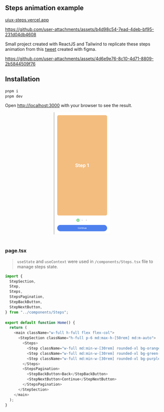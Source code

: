 ## Steps animation example

[uiux-steps.vercel.app](https://uiux-steps.vercel.app/)

https://github.com/user-attachments/assets/b4d98c54-7ead-4deb-bf95-231d04db4608

Small project created with ReactJS and Tailwind to replicate these steps animation from this [tweet](https://twitter.com/zzerou_/status/1812509007648846300) created with figma.

https://github.com/user-attachments/assets/4d6e9e76-8c10-4d71-8809-2b5844509f76

## Installation

```bash
pnpm i
pnpm dev
```

Open [http://localhost:3000](http://localhost:3000) with your browser to see the result.

<center>
<img src="./assets/banner.png" height="400px" />
</center>

<br/>

### page.tsx
> `useState` and `useContext` were used in `/components/Steps.tsx` file to manage steps state.
```typescript
import {
  StepSection,
  Step,
  Steps,
  StepsPagination,
  StepBackButton,
  StepNextButton,
} from "../components/Steps";

export default function Home() {
  return (
    <main className="w-full h-full flex flex-col">
      <StepSection className="h-full p-6 md:max-h-[50rem] md:m-auto">
        <Steps>
          <Step className="w-full md:min-w-[30rem] rounded-xl bg-orange-300 flex items-center justify-center text-4xl font-semibold text-white">Step 1</Step>
          <Step className="w-full md:min-w-[30rem] rounded-xl bg-green-300 flex items-center justify-center text-4xl font-semibold text-white">Step 2</Step>
          <Step className="w-full md:min-w-[30rem] rounded-xl bg-purple-300 flex items-center justify-center text-4xl font-semibold text-white">Step 3</Step>
        </Steps>
        <StepsPagination>
          <StepBackButton>Back</StepBackButton>
          <StepNextButton>Continue</StepNextButton>
        </StepsPagination>
      </StepSection>
    </main>
  );
}
```
